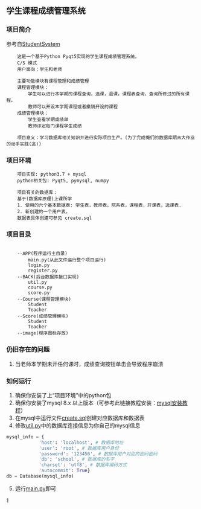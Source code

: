 ## 学生课程成绩管理系统


### 项目简介
参考自[StudentSystem](https://github.com/2019ZSS/StudentSystem?utm_source=chatgpt.com)
```
    这是一个基于Python Pyqt5实现的学生课程成绩管理系统。
    C/S 模式
    用户面向：学生和老师

    主要功能模块有课程管理和成绩管理
    课程管理模块：
        学生可以进行本学期的课程查询，选课，退课，课程表查询，查询所修过的所有课程。
        教师可以开设本学期课程或者撤销开设的课程
    成绩管理模块：
        学生查看学期成绩单
        教师评定每门课程学生成绩

    项目意义：学习数据库相关知识并进行实际项目生产。(为了完成俺们的数据库期末大作业的动手实践(逃))
```

### 项目环境
```
    项目实现: python3.7 + mysql
    python相关包: Pyqt5, pymysql, numpy
     
    项目有关的数据库：
    基于(数据库原理)上课所学
    1. 使用的六个基本数据表: 学生表，教师表，院系表，课程表，开课表，选课表.
    2. 新创建的一个用户表。
    数据表具体创建可参见 create.sql
```

### 项目目录
```

    --APP(程序运行主目录)
        main.py(从此文件运行整个项目运行)
        login.py
        register.py
    --BACK(后台数据库接口实现)
        util.py
        course.py
        score.py
    --Course(课程管理模块)
        Student
        Teacher
    --Score(成绩管理模块)
        Student
        Teacher
    --image(程序图标存放)
```

### 仍旧存在的问题
1. 当老师本学期未开任何课时，成绩查询按钮单击会导致程序崩溃

### 如何运行
1. 确保你安装了上“项目环境”中的python包
2. 确保你安装了mysql 8.x 以上版本（可参考此链接教程安装：<a href="https://www.cnblogs.com/canfengfeixue/p/18002244">mysql安装教程</a>）
3. 在mysql中运行文件[create.sql](./create.sql)创建对应数据库和数据表
4. 修改[util.py](./BACK/util.py)中的数据库连接信息为你自己的mysql信息
```python
mysql_info = {
            'host': 'localhost', # 数据库地址
            'user': 'root', # 数据库用户身份
            'password': '123456', # 数据库用户对应的密码密码
            'db': 'school', # 数据库的名字
            'charset': 'utf8', # 数据库编码方式
            'autocommit': True}
db = Database(mysql_info)
```
5. 运行[main.py](./APP/main.py)即可

1

